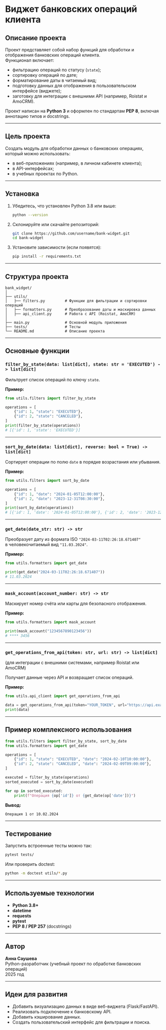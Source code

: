 # Виджет банковских операций клиента

## Описание проекта
Проект представляет собой набор функций для обработки и отображения банковских операций клиента.  
Функционал включает:
- фильтрацию операций по статусу (`state`);
- сортировку операций по дате;
- форматирование даты в читаемый вид;
- подготовку данных для отображения в пользовательском интерфейсе (виджете);
- заготовку для интеграции с внешними API (например, Roistat и AmoCRM).

Проект написан на **Python 3** и оформлен по стандартам **PEP 8**, включая аннотацию типов и docstrings.

---

## Цель проекта
Создать модуль для обработки данных о банковских операциях, который можно использовать:
- в веб-приложениях (например, в личном кабинете клиента);
- в API-интерфейсах;
- в учебных проектах по Python.

---

## Установка

1. Убедитесь, что установлен Python 3.8 или выше:
   ```bash
   python --version
   ```

2. Склонируйте или скачайте репозиторий:
   ```bash
   git clone https://github.com/username/bank-widget.git
   cd bank-widget
   ```

3. Установите зависимости (если появятся):
   ```bash
   pip install -r requirements.txt
   ```

---

## Структура проекта

```
bank_widget/
│
├── utils/
│   ├── filters.py         # Функции для фильтрации и сортировки операций
│   ├── formatters.py      # Преобразование даты и маскировка данных
│   ├── api_client.py      # Работа с API (Roistat, AmoCRM)
│
├── main.py                # Основной модуль приложения
├── tests/                 # Тесты
└── README.md              # Описание проекта
```

---

## Основные функции

### `filter_by_state(data: list[dict], state: str = 'EXECUTED') -> list[dict]`
Фильтрует список операций по ключу `state`.

**Пример:**
```python
from utils.filters import filter_by_state

operations = [
    {"id": 1, "state": "EXECUTED"},
    {"id": 2, "state": "CANCELED"},
]
print(filter_by_state(operations))
# [{'id': 1, 'state': 'EXECUTED'}]
```

---

### `sort_by_date(data: list[dict], reverse: bool = True) -> list[dict]`
Сортирует операции по полю `date` в порядке возрастания или убывания.

**Пример:**
```python
from utils.filters import sort_by_date

operations = [
    {"id": 1, "date": "2024-01-05T12:00:00"},
    {"id": 2, "date": "2023-12-31T08:30:00"},
]
print(sort_by_date(operations))
# [{'id': 1, 'date': '2024-01-05T12:00:00'}, {'id': 2, 'date': '2023-12-31T08:30:00'}]
```

---

### `get_date(date_str: str) -> str`
Преобразует дату из формата ISO `"2024-03-11T02:26:18.671407"`  
в человекочитаемый вид `"11.03.2024"`.

**Пример:**
```python
from utils.formatters import get_date

print(get_date("2024-03-11T02:26:18.671407"))
# 11.03.2024
```

---

### `mask_account(account_number: str) -> str`
Маскирует номер счёта или карты для безопасного отображения.

**Пример:**
```python
from utils.formatters import mask_account

print(mask_account("1234567890123456"))
# **** 3456
```

---

### `get_operations_from_api(token: str, url: str) -> list[dict]`
(для интеграции с внешними системами, например Roistat или AmoCRM)

Получает данные через API и возвращает список операций.

**Пример:**
```python
from utils.api_client import get_operations_from_api

data = get_operations_from_api(token="YOUR_TOKEN", url="https://api.example.com/operations")
print(data)
```

---

## Пример комплексного использования

```python
from utils.filters import filter_by_state, sort_by_date
from utils.formatters import get_date

operations = [
    {"id": 1, "state": "EXECUTED", "date": "2024-02-10T10:00:00"},
    {"id": 2, "state": "CANCELED", "date": "2024-02-09T09:00:00"},
]

executed = filter_by_state(operations)
sorted_executed = sort_by_date(executed)

for op in sorted_executed:
    print(f"Операция {op['id']} от {get_date(op['date'])}")
```

**Вывод:**
```
Операция 1 от 10.02.2024
```

---

## Тестирование

Запустить встроенные тесты можно так:
```bash
pytest tests/
```

Или проверить doctest:
```bash
python -m doctest utils/*.py
```

---

## Используемые технологии

- **Python 3.8+**
- **datetime**
- **requests**
- **pytest**
- **PEP 8 / PEP 257** (docstrings)

---

## Автор
**Анна Саушева**  
Python-разработчик (учебный проект по обработке банковских операций)  
2025 год  

---

## Идеи для развития
- Добавить визуализацию данных в виде веб-виджета (Flask/FastAPI).
- Реализовать подключение к банковскому API.
- Добавить кэширование данных.
- Создать пользовательский интерфейс для фильтрации и поиска.
